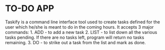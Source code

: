 # TO-DO APP
Taskify is a command line interface tool used to create tasks defined for the user which he/she is meant to do in the coming hours. 
It accepts 3 major commands: 1. ADD - to add a new task
                             2. LIST - to list down all the various tasks pending. If there are no tasks left, program will return no tasks remaining.
                             3. DO - to strike out a task from the list and mark as done.
